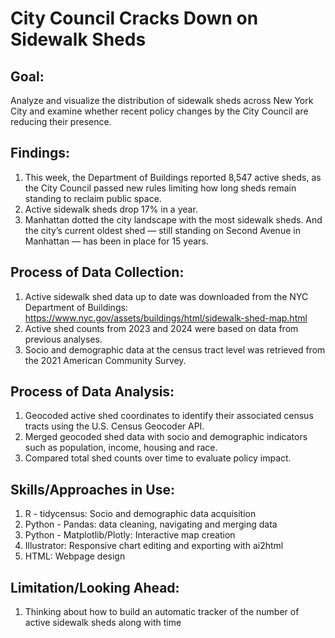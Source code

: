 # City Council Cracks Down on Sidewalk Sheds
 
## Goal:
Analyze and visualize the distribution of sidewalk sheds across New York City and examine whether recent policy changes by the City Council are reducing their presence.

## Findings:
1. This week, the Department of Buildings reported 8,547 active sheds, as the City Council passed new rules limiting how long sheds remain standing to reclaim public space.
2. Active sidewalk sheds drop 17% in a year.
3. Manhattan dotted the city landscape with the most sidewalk sheds. And the city’s current oldest shed — still standing on Second Avenue in Manhattan — has been in place for 15 years.

## Process of Data Collection:
1. Active sidewalk shed data up to date was downloaded from the NYC Department of Buildings: https://www.nyc.gov/assets/buildings/html/sidewalk-shed-map.html
2. Active shed counts from 2023 and 2024 were based on data from previous analyses.
3. Socio and demographic data at the census tract level was retrieved from the 2021 American Community Survey.

## Process of Data Analysis:
1. Geocoded active shed coordinates to identify their associated census tracts using the U.S. Census Geocoder API.
2. Merged geocoded shed data with socio and demographic indicators such as population, income, housing and race.
3. Compared total shed counts over time to evaluate policy impact.

## Skills/Approaches in Use:
1. R - tidycensus: Socio and demographic data acquisition
2. Python - Pandas: data cleaning, navigating and merging data
3. Python - Matplotlib/Plotly: Interactive map creation
4. Illustrator: Responsive chart editing and exporting with ai2html
5. HTML: Webpage design

## Limitation/Looking Ahead:
1. Thinking about how to build an automatic tracker of the number of active sidewalk sheds along with time
